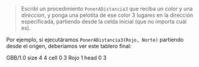 > Escribí un procedimiento `PonerADistancia3` que reciba un _color_ y una _direccion_, y ponga una pelotita de ese color 3 lugares en la dirección especificada, partiendo desde la celda inicial (que no importa cuál es).

Por ejemplo, si ejecutáramos `PonerADistancia3(Rojo, Norte)` partiendo desde el origen, deberíamos ver este tablero final:

<gs-board>
  GBB/1.0
    size 4 4
    cell 0 3 Rojo 1
    head 0 3
</gs-board>